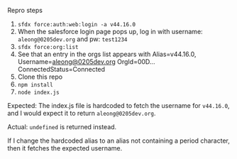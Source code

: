 Repro steps

1. `sfdx force:auth:web:login -a v44.16.0`
1. When the salesforce login page pops up, log in with username: `aleong@0205dev.org` and pw: `test1234`
1. `sfdx force:org:list`
1. See that an entry in the orgs list appears with Alias=v44.16.0, Username=aleong@0205dev.org OrgId=00D... ConnectedStatus=Connected
1. Clone this repo
1. `npm install`
1. `node index.js`

Expected: The index.js file is hardcoded to fetch the username for `v44.16.0`, and I would expect it to return `aleong@0205dev.org`.

Actual: `undefined` is returned instead.

If I change the hardcoded alias to an alias not containing a period character, then it fetches the expected username.
